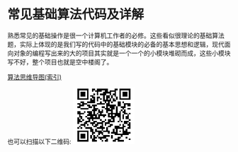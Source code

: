 # 常见基础算法代码及详解

熟悉常见的基础操作是很一个计算机工作者的必修。这些看似很理论的基础算法题，实际上体现的是我们写的代码中的基础模块的必备的基本思想和逻辑，现代面向对象的编程写出来的大的项目其实就是一个一个的小模块堆砌而成，这些小模块写不好，整个项目也就是空中楼阁了。

[算法思维导图(索引)](https://mubu.com/doc/hTOk0APDx)

也可以扫描以下二维码:
 ![](./qrcode.png)
